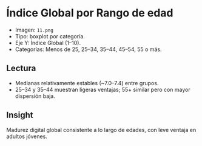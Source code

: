 # Índice Global por Rango de edad

- Imagen: `11.png`
- Tipo: boxplot por categoría.
- Eje Y: Índice Global (1–10).
- Categorías: Menos de 25, 25–34, 35–44, 45–54, 55 o más.

## Lectura
- Medianas relativamente estables (~7.0–7.4) entre grupos.
- 25–34 y 35–44 muestran ligeras ventajas; 55+ similar pero con mayor dispersión baja.

## Insight
Madurez digital global consistente a lo largo de edades, con leve ventaja en adultos jóvenes.

